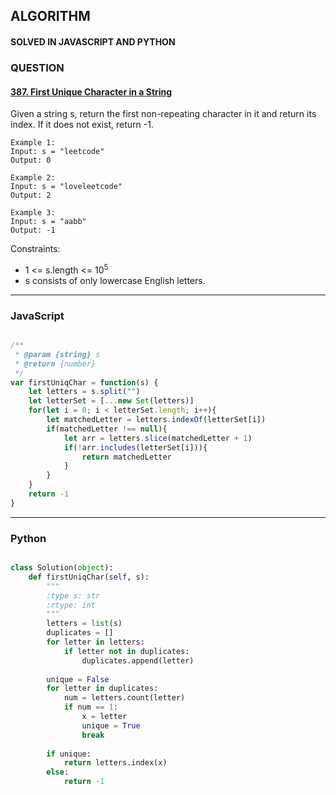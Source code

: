 ## ALGORITHM

#### SOLVED IN JAVASCRIPT AND PYTHON
### QUESTION

#### [387. First Unique Character in a String](https://leetcode.com/problems/first-unique-character-in-a-string/)

Given a string s, return the first non-repeating character in it and return its index. If it does not exist, return -1.


```
Example 1:
Input: s = "leetcode"
Output: 0

Example 2:
Input: s = "loveleetcode"
Output: 2

Example 3:
Input: s = "aabb"
Output: -1
```

Constraints:

* 1 <= s.length <= 10<sup>5</sup>
* s consists of only lowercase English letters.

-----

### JavaScript

```js

/**
 * @param {string} s
 * @return {number}
 */
var firstUniqChar = function(s) {
    let letters = s.split("")
    let letterSet = [...new Set(letters)]
    for(let i = 0; i < letterSet.length; i++){
        let matchedLetter = letters.indexOf(letterSet[i])
        if(matchedLetter !== null){
            let arr = letters.slice(matchedLetter + 1)
            if(!arr.includes(letterSet[i])){
                return matchedLetter
            }
        }
    }
    return -1
}


```

-----

### Python

```py

class Solution(object):
    def firstUniqChar(self, s):
        """
        :type s: str
        :rtype: int
        """
        letters = list(s)
        duplicates = []
        for letter in letters:
            if letter not in duplicates:
                duplicates.append(letter)
        
        unique = False
        for letter in duplicates:
            num = letters.count(letter)
            if num == 1:
                x = letter
                unique = True
                break
        
        if unique:
            return letters.index(x)
        else:
            return -1
        
```

